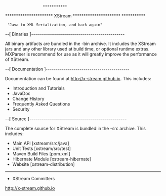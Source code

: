 
                     ***********
********************** XStream **********************
                     ***********

     "Java to XML Serialization, and back again"


--[ Binaries ]-----------------------------------------------

All binary artifacts are bundled in the -bin archive.  It includes
the XStream jars and any other library used at build time, or
optional runtime extras.  MXParser is recommend for use as it will
greatly improve the performance of XStream.

--[ Documentation ]------------------------------------------

Documentation can be found at http://x-stream.github.io.  This
includes:
 * Introduction and Tutorials
 * JavaDoc
 * Change History
 * Frequently Asked Questions
 * Security

--[ Source ]-------------------------------------------------

The complete source for XStream is bundled in the -src archive.
This includes:
 * Main API [xstream/src/java]
 * Unit Tests [xstream/src/test]
 * Maven Build Files [pom.xml]
 * Hibernate Module [xstream-hibernate]
 * Website [xstream-distribution]

-------------------------------------------------------------

- XStream Committers

 http://x-stream.github.io
